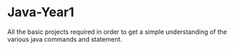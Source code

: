 # Java-Year1
All the basic projects required in order to get a simple understanding of the various java commands and statement.
